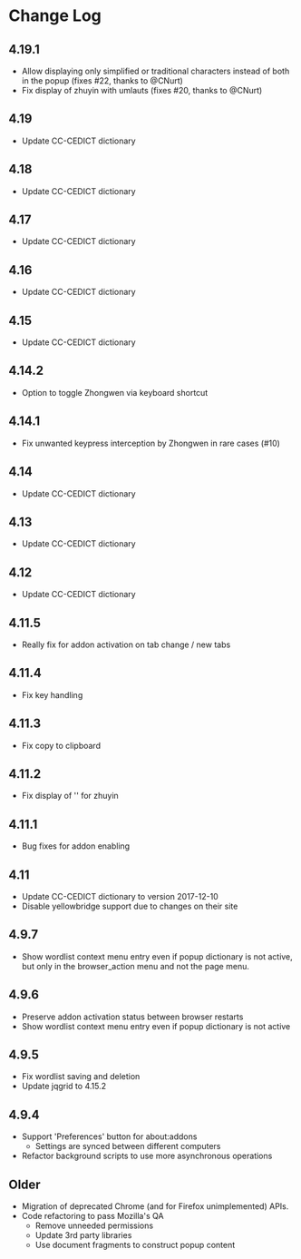# Change Log
## 4.19.1
- Allow displaying only simplified or traditional characters instead of both in
  the popup (fixes #22, thanks to @CNurt)
- Fix display of zhuyin with umlauts (fixes #20, thanks to @CNurt)

## 4.19
- Update CC-CEDICT dictionary

## 4.18
- Update CC-CEDICT dictionary

## 4.17
- Update CC-CEDICT dictionary

## 4.16
- Update CC-CEDICT dictionary

## 4.15
- Update CC-CEDICT dictionary

## 4.14.2
- Option to toggle Zhongwen via keyboard shortcut

## 4.14.1
- Fix unwanted keypress interception by Zhongwen in rare cases (#10)

## 4.14
- Update CC-CEDICT dictionary

## 4.13
- Update CC-CEDICT dictionary

## 4.12
- Update CC-CEDICT dictionary

## 4.11.5
- Really fix for addon activation on tab change / new tabs

## 4.11.4
- Fix key handling

## 4.11.3
- Fix copy to clipboard

## 4.11.2
- Fix display of '</span>' for zhuyin

## 4.11.1
- Bug fixes for addon enabling

## 4.11
- Update CC-CEDICT dictionary to version 2017-12-10
- Disable yellowbridge support due to changes on their site

## 4.9.7
- Show wordlist context menu entry even if popup dictionary is not active, but
  only in the browser_action menu and not the page menu.

## 4.9.6
- Preserve addon activation status between browser restarts
- Show wordlist context menu entry even if popup dictionary is not active

## 4.9.5
- Fix wordlist saving and deletion
- Update jqgrid to 4.15.2

## 4.9.4
- Support 'Preferences' button for about:addons
  - Settings are synced between different computers
- Refactor background scripts to use more asynchronous operations

## Older
- Migration of deprecated Chrome (and for Firefox unimplemented) APIs.
- Code refactoring to pass Mozilla's QA
  - Remove unneeded permissions
  - Update 3rd party libraries
  - Use document fragments to construct popup content
